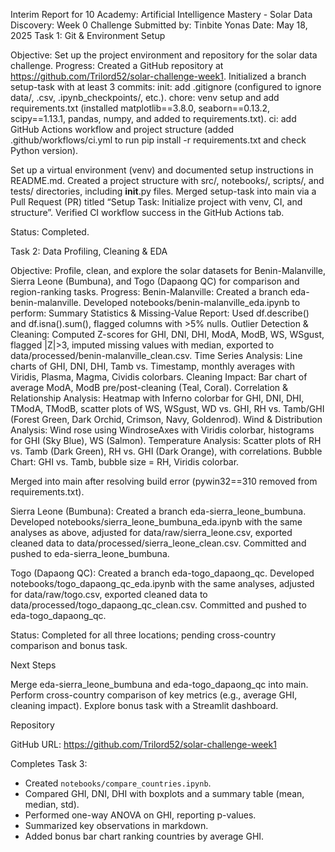 Interim Report for 10 Academy: Artificial Intelligence Mastery - Solar Data Discovery: Week 0 Challenge
Submitted by: Tinbite Yonas
Date: May 18, 2025
Task 1: Git & Environment Setup

Objective: Set up the project environment and repository for the solar data challenge.
Progress:
Created a GitHub repository at https://github.com/Trilord52/solar-challenge-week1.
Initialized a branch setup-task with at least 3 commits:
init: add .gitignore (configured to ignore data/, .csv, .ipynb_checkpoints/, etc.).
chore: venv setup and add requirements.txt (installed matplotlib==3.8.0, seaborn==0.13.2, scipy==1.13.1, pandas, numpy, and added to requirements.txt).
ci: add GitHub Actions workflow and project structure (added .github/workflows/ci.yml to run pip install -r requirements.txt and check Python version).


Set up a virtual environment (venv) and documented setup instructions in README.md.
Created a project structure with src/, notebooks/, scripts/, and tests/ directories, including __init__.py files.
Merged setup-task into main via a Pull Request (PR) titled “Setup Task: Initialize project with venv, CI, and structure”.
Verified CI workflow success in the GitHub Actions tab.


Status: Completed.

Task 2: Data Profiling, Cleaning & EDA

Objective: Profile, clean, and explore the solar datasets for Benin-Malanville, Sierra Leone (Bumbuna), and Togo (Dapaong QC) for comparison and region-ranking tasks.
Progress:
Benin-Malanville:
Created a branch eda-benin-malanville.
Developed notebooks/benin-malanville_eda.ipynb to perform:
Summary Statistics & Missing-Value Report: Used df.describe() and df.isna().sum(), flagged columns with >5% nulls.
Outlier Detection & Cleaning: Computed Z-scores for GHI, DNI, DHI, ModA, ModB, WS, WSgust, flagged |Z|>3, imputed missing values with median, exported to data/processed/benin-malanville_clean.csv.
Time Series Analysis: Line charts of GHI, DNI, DHI, Tamb vs. Timestamp, monthly averages with Viridis, Plasma, Magma, Cividis colorbars.
Cleaning Impact: Bar chart of average ModA, ModB pre/post-cleaning (Teal, Coral).
Correlation & Relationship Analysis: Heatmap with Inferno colorbar for GHI, DNI, DHI, TModA, TModB, scatter plots of WS, WSgust, WD vs. GHI, RH vs. Tamb/GHI (Forest Green, Dark Orchid, Crimson, Navy, Goldenrod).
Wind & Distribution Analysis: Wind rose using WindroseAxes with Viridis colorbar, histograms for GHI (Sky Blue), WS (Salmon).
Temperature Analysis: Scatter plots of RH vs. Tamb (Dark Green), RH vs. GHI (Dark Orange), with correlations.
Bubble Chart: GHI vs. Tamb, bubble size = RH, Viridis colorbar.


Merged into main after resolving build error (pywin32==310 removed from requirements.txt).


Sierra Leone (Bumbuna):
Created a branch eda-sierra_leone_bumbuna.
Developed notebooks/sierra_leone_bumbuna_eda.ipynb with the same analyses as above, adjusted for data/raw/sierra_leone.csv, exported cleaned data to data/processed/sierra_leone_clean.csv.
Committed and pushed to eda-sierra_leone_bumbuna.


Togo (Dapaong QC):
Created a branch eda-togo_dapaong_qc.
Developed notebooks/togo_dapaong_qc_eda.ipynb with the same analyses, adjusted for data/raw/togo.csv, exported cleaned data to data/processed/togo_dapaong_qc_clean.csv.
Committed and pushed to eda-togo_dapaong_qc.




Status: Completed for all three locations; pending cross-country comparison and bonus task.

Next Steps

Merge eda-sierra_leone_bumbuna and eda-togo_dapaong_qc into main.
Perform cross-country comparison of key metrics (e.g., average GHI, cleaning impact).
Explore bonus task with a Streamlit dashboard.

Repository

GitHub URL: https://github.com/Trilord52/solar-challenge-week1

Completes Task 3:
- Created `notebooks/compare_countries.ipynb`.
- Compared GHI, DNI, DHI with boxplots and a summary table (mean, median, std).
- Performed one-way ANOVA on GHI, reporting p-values.
- Summarized key observations in markdown.
- Added bonus bar chart ranking countries by average GHI.
